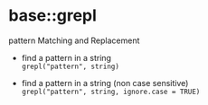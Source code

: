 # base::grepl

pattern Matching and Replacement

- find a pattern in a string  
`grepl("pattern", string)`

- find a pattern in a string (non case sensitive)  
`grepl("pattern", string, ignore.case = TRUE)`
